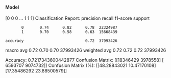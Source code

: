 #### Model
[0 0 0 ... 1 1 1]
Classification Report:
              precision    recall  f1-score   support

           0       0.74      0.82      0.78  22324987
           1       0.70      0.58      0.63  15668439

    accuracy                           0.72  37993426
   macro avg       0.72      0.70      0.70  37993426
weighted avg       0.72      0.72      0.72  37993426

Accuracy: 0.7217343600442877
Confusion Matrix:
[[18346429  3978558]
 [ 6593707  9074732]]
Confusion Matrix (%):
[[48.28843021 10.47170108]
 [17.35486292 23.88500579]]
